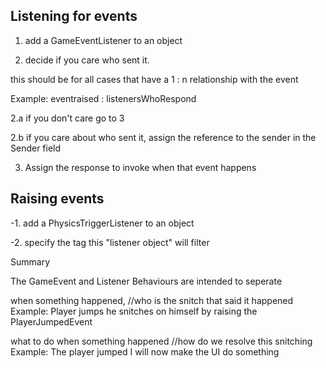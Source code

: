﻿## Listening for events
 
 1. add a GameEventListener to an object
 
 2. decide if you care who sent it. 
 
this should be for all cases that have a 1 : n relationship with the event

Example: eventraised : listenersWhoRespond

2.a if you don't care go to 3

2.b if you care about who sent it, assign the reference to the sender
in the Sender field

3. Assign the response to invoke when that event happens





## Raising events

 -1. add a PhysicsTriggerListener to an object

 -2. specify the tag this "listener object" will filter


Summary

The GameEvent and Listener Behaviours are intended to seperate

when something happened, //who is the snitch that said it happened
Example: Player jumps he snitches on himself by raising the PlayerJumpedEvent

what to do when something happened //how do we resolve this snitching
Example: The player jumped I will now make the UI do something




